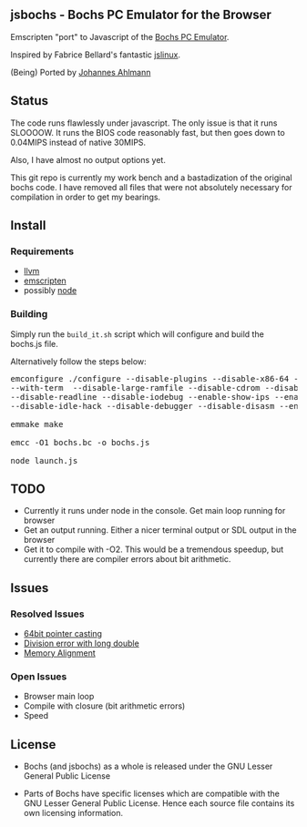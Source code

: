 ## jsbochs - Bochs PC Emulator for the Browser

Emscripten "port" to Javascript of the [Bochs PC Emulator](http://bochs.sourceforge.net/).

Inspired by Fabrice Bellard's fantastic [jslinux](http://bellard.org/jslinux).

(Being) Ported by [Johannes Ahlmann](http://codinguncut.com)

## Status

The code runs flawlessly under javascript.
The only issue is that it runs SLOOOOW.
It runs the BIOS code reasonably fast, but then goes down to 0.04MIPS instead of native 30MIPS.

Also, I have almost no output options yet.

This git repo is currently my work bench and a bastadization of the original bochs code. I have removed all files that were not absolutely necessary for compilation in order to get my bearings.

## Install

### Requirements

* [llvm](http://llvm.org/)
* [emscripten](https://github.com/kripken/emscripten/wiki)
* possibly [node](http://nodejs.org/)

### Building

Simply run the `build_it.sh` script which will configure and build the bochs.js file. 

Alternatively follow the steps below:

<pre>
emconfigure ./configure --disable-plugins --disable-x86-64 --enable-cpu-level=4 \
--with-term  --disable-large-ramfile --disable-cdrom --disable-debugger-gui \
--disable-readline --disable-iodebug --enable-show-ips --enable-logging \
--disable-idle-hack --disable-debugger --disable-disasm --enable-fpu

emmake make

emcc -O1 bochs.bc -o bochs.js

node launch.js
</pre>

## TODO

* Currently it runs under node in the console. Get main loop running for browser
* Get an output running. Either a nicer terminal output or SDL output in the browser
* Get it to compile with -O2. This would be a tremendous speedup, but currently there are compiler errors about bit arithmetic.


## Issues

### Resolved Issues

* [64bit pointer casting](https://github.com/kripken/emscripten/issues/652)
* [Division error with long double](https://github.com/kripken/emscripten/issues/650)
* [Memory Alignment](https://github.com/kripken/emscripten/issues/647)

### Open Issues

* Browser main loop
* Compile with closure (bit arithmetic errors)
* Speed

## License

* Bochs (and jsbochs) as a whole is released under the GNU Lesser General Public License

* Parts of Bochs have specific licenses which are compatible with the
   GNU Lesser General Public License. Hence each source file contains its
   own licensing information.
